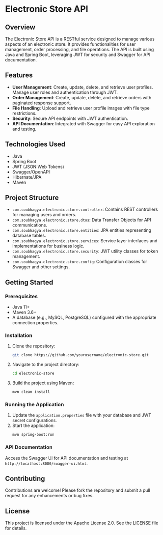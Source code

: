 # Electronic Store API

## Overview

The Electronic Store API is a RESTful service designed to manage various aspects of an electronic store. It provides functionalities for user management, order processing, and file operations. The API is built using Java and Spring Boot, leveraging JWT for security and Swagger for API documentation.

## Features

- **User Management**: Create, update, delete, and retrieve user profiles. Manage user roles and authentication through JWT.
- **Order Management**: Create, update, delete, and retrieve orders with paginated response support.
- **File Handling**: Upload and retrieve user profile images with file type restrictions.
- **Security**: Secure API endpoints with JWT authentication.
- **API Documentation**: Integrated with Swagger for easy API exploration and testing.

## Technologies Used

- Java
- Spring Boot
- JWT (JSON Web Tokens)
- Swagger/OpenAPI
- Hibernate/JPA
- Maven

## Project Structure

- `com.soubhagya.electronic.store.controller`: Contains REST controllers for managing users and orders.
- `com.soubhagya.electronic.store.dtos`: Data Transfer Objects for API communications.
- `com.soubhagya.electronic.store.entities`: JPA entities representing database tables.
- `com.soubhagya.electronic.store.services`: Service layer interfaces and implementations for business logic.
- `com.soubhagya.electronic.store.security`: JWT utility classes for token management.
- `com.soubhagya.electronic.store.config`: Configuration classes for Swagger and other settings.

## Getting Started

### Prerequisites

- Java 11+
- Maven 3.6+
- A database (e.g., MySQL, PostgreSQL) configured with the appropriate connection properties.

### Installation

1. Clone the repository:
   ```bash
   git clone https://github.com/yourusername/electronic-store.git
   ```
2. Navigate to the project directory:
   ```bash
   cd electronic-store
   ```
3. Build the project using Maven:
   ```bash
   mvn clean install
   ```

### Running the Application

1. Update the `application.properties` file with your database and JWT secret configurations.
2. Start the application:
   ```bash
   mvn spring-boot:run
   ```

### API Documentation

Access the Swagger UI for API documentation and testing at `http://localhost:8080/swagger-ui.html`.

## Contributing

Contributions are welcome! Please fork the repository and submit a pull request for any enhancements or bug fixes.

## License

This project is licensed under the Apache License 2.0. See the [LICENSE](LICENSE) file for details.
